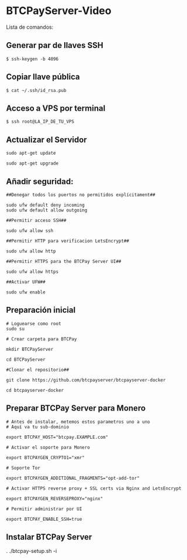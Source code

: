 # BTCPayServer-Video
Lista de comandos:
## Generar par de llaves SSH
  `$ ssh-keygen -b 4096` 
  
  ## Copiar llave pública
  
  ` $ cat ~/.ssh/id_rsa.pub `
  
## Acceso a VPS por terminal
  ` $ ssh root@LA_IP_DE_TU_VPS `

## Actualizar el Servidor
  `sudo apt-get update`     
  
  `sudo apt-get upgrade`
  
## Añadir seguridad:
  ```
##Denegar todos los puertos no permitidos explícitament##

sudo ufw default deny incoming
sudo ufw default allow outgoing

##Permitir acceso SSH##

sudo ufw allow ssh

##Permitir HTTP para verificacion LetsEncrypt##

sudo ufw allow http

##Permitir HTTPS para the BTCPay Server UI##

sudo ufw allow https

##Activar UFW##

sudo ufw enable
```

## Preparación inicial

```
# Loguearse como root
sudo su 

# Crear carpeta para BTCPay

mkdir BTCPayServer

cd BTCPayServer

#Clonar el repositorio##

git clone https://github.com/btcpayserver/btcpayserver-docker

cd btcpayserver-docker
```

## Preparar BTCPay Server para Monero
```
# Antes de instalar, metemos estos parametros uno a uno
# Aquí va tu sub-dominio

export BTCPAY_HOST="btcpay.EXAMPLE.com"

# Activar el soporte para Monero

export BTCPAYGEN_CRYPTO1="xmr"

# Soporte Tor

export BTCPAYGEN_ADDITIONAL_FRAGMENTS="opt-add-tor"

# Activar HTTPS reverse proxy + SSL certs via Nginx and LetsEncrypt

export BTCPAYGEN_REVERSEPROXY="nginx"

# Permitir administrar por UI

export BTCPAY_ENABLE_SSH=true
```

## Instalar BTCPay Server
. ./btcpay-setup.sh -i

